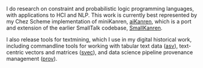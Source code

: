 I do research on constraint and probabilistic logic programming languages, with applications to HCI and NLP. This work is currently best represented by my Chez Scheme implementation of miniKanren, [aiKanren](https://github.com/emdonahue/aiKanren), which is a port and extension of the earlier SmallTalk codebase, [SmallKanren](https://github.com/emdonahue/SmallKanren).

I also release tools for textmining, which I use in my digital historical work, including commandline tools for working with tabular text data ([asv](https://github.com/emdonahue/asv)), text-centric vectors and matrices ([svec](https://github.com/emdonahue/svec)), and data science pipeline provenance management ([prov](https://github.com/emdonahue/prov)).
